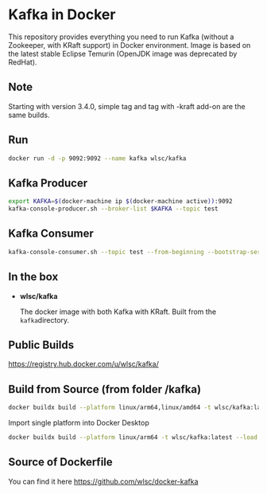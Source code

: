 Kafka in Docker
===

This repository provides everything you need to run Kafka (without a Zookeeper, with KRaft support)
in Docker environment.
Image is based on the latest stable Eclipse Temurin (OpenJDK image was deprecated by RedHat).

Note
---

Starting with version 3.4.0, simple tag and tag with -kraft add-on are the same builds.

Run
---

```bash
docker run -d -p 9092:9092 --name kafka wlsc/kafka
```

Kafka Producer
---

```bash
export KAFKA=$(docker-machine ip $(docker-machine active)):9092
kafka-console-producer.sh --broker-list $KAFKA --topic test
```

Kafka Consumer
---

```bash
kafka-console-consumer.sh --topic test --from-beginning --bootstrap-server localhost:9092
```

In the box
---
* **wlsc/kafka**

  The docker image with both Kafka with KRaft. Built from the `kafka`directory.

Public Builds
---

https://registry.hub.docker.com/u/wlsc/kafka/

Build from Source (from folder /kafka)
---
```bash
docker buildx build --platform linux/arm64,linux/amd64 -t wlsc/kafka:latest .
```

Import single platform into Docker Desktop

```bash
docker buildx build --platform linux/arm64 -t wlsc/kafka:latest --load .
```

Source of Dockerfile
---

You can find it here https://github.com/wlsc/docker-kafka

